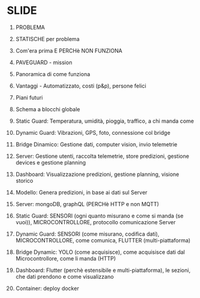 # SLIDE

1. PROBLEMA
2. STATISCHE per problema
3. Com'era prima E PERCHè NON FUNZIONA
4. PAVEGUARD - mission
5. Panoramica di come funziona
6. Vantaggi - Automatizzato, costi (p&p), persone felici
7. Piani futuri
   
1. Schema a blocchi globale
2. Static Guard: Temperatura, umidità, pioggia, traffico, a chi manda come
3. Dynamic Guard: Vibrazioni, GPS, foto, connessione col bridge
4. Bridge Dinamico: Gestione dati, computer vision, invio telemetrie 
5. Server: Gestione utenti, raccolta telemetrie, store predizioni, gestione devices e gestione planning
6. Dashboard: Visualizzazione predizioni, gestione planning, visione storico
7. Modello: Genera predizioni, in base ai dati sul Server

1. Server: mongoDB, graphQL (PERCHè HTTP e non MQTT)
2. Static Guard: SENSORI (ogni quanto misurano e come si manda (se vuoi)), MICROCONTROLLORE, protocollo comunicazione Server
3. Dynamic Guard: SENSORI (come misurano, codifica dati), MICROCONTROLLORE, come comunica, FLUTTER (multi-piattaforma)
4. Bridge Dynamic: YOLO (come acquisisce), come acquisisce dati dal Microcontrollore, come li manda (HTTP)
5. Dashboard: Flutter (perchè estensibile e multi-piattaforma), le sezioni, che dati prendono e come visualizzano
3. Container: deploy docker
